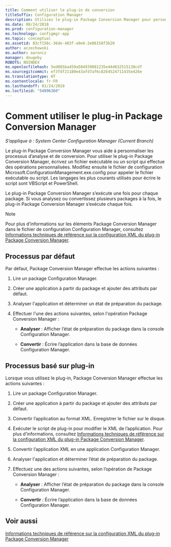 ```yaml
---
title: Comment utiliser le plug-in de conversion
titleSuffix: Configuration Manager
description: Utilisez le plug-in Package Conversion Manager pour personnaliser les processus d’analyse et de conversion.
ms.date: 08/24/2018
ms.prod: configuration-manager
ms.technology: configmgr-app
ms.topic: conceptual
ms.assetid: 83cf156c-36de-483f-a9e6-2e06158f3b20
author: aczechowski
ms.author: aaroncz
manager: dougeby
ROBOTS: NOINDEX
ms.openlocfilehash: 5ed885ba459a584939881235e44d632515138cdf
ms.sourcegitcommit: ef3fdf21180e43afd7af6c8264524711435e426e
ms.translationtype: HT
ms.contentlocale: fr-FR
ms.lasthandoff: 01/24/2019
ms.locfileid: "54896360"
---
```

# <a name="how-to-use-the-package-conversion-manager-plug-in"></a>Comment utiliser le plug-in Package Conversion Manager

*S’applique à : System Center Configuration Manager (Current Branch)*

<!--1357861-->

Le plug-in Package Conversion Manager vous aide à personnaliser les processus d’analyse et de conversion. Pour utiliser le plug-in Package Conversion Manager, écrivez un fichier exécutable ou un script qui effectue des opérations personnalisées. Modifiez ensuite le fichier de configuration Microsoft.ConfigurationManagement.exe.config pour appeler le fichier exécutable ou script. Les langages les plus courants utilisés pour écrire le script sont VBScript et PowerShell.

Le plug-in Package Conversion Manager s’exécute une fois pour chaque package. Si vous analysez ou convertissez plusieurs packages à la fois, le plug-in Package Conversion Manager s’exécute chaque fois.

> [!NOTE]  
> Pour plus d’informations sur les éléments Package Conversion Manager dans le fichier de configuration Configuration Manager, consultez [Informations techniques de référence sur la configuration XML du plug-in Package Conversion Manager](/sccm/apps/pcm/plugin-config-xml).



## <a name="default-process"></a>Processus par défaut

Par défaut, Package Conversion Manager effectue les actions suivantes :

1.  Lire un package Configuration Manager.  

2.  Créer une application à partir du package et ajouter des attributs par défaut.  

3.  Analyser l'application et déterminer un état de préparation du package.  

4.  Effectuer l'une des actions suivantes, selon l'opération Package Conversion Manager :  

    - **Analyser** : Afficher l’état de préparation du package dans la console Configuration Manager.  

    - **Convertir** : Écrire l’application dans la base de données Configuration Manager.  


## <a name="plug-in-based-process"></a>Processus basé sur plug-in 

Lorsque vous utilisez le plug-in, Package Conversion Manager effectue les actions suivantes :

1.  Lire un package Configuration Manager.  

2.  Créer une application à partir du package et ajouter des attributs par défaut.  

3.  Convertir l’application au format XML. Enregistrer le fichier sur le disque.  

4.  Exécuter le script de plug-in pour modifier le XML de l’application. Pour plus d’informations, consultez [Informations techniques de référence sur la configuration XML du plug-in Package Conversion Manager](/sccm/apps/pcm/plugin-config-xml).  

5.  Convertir l’application XML en une application Configuration Manager.  

6.  Analyser l'application et déterminer l’état de préparation du package.  

7.  Effectuez une des actions suivantes, selon l’opération de Package Conversion Manager :  

    - **Analyser** : Afficher l’état de préparation du package dans la console Configuration Manager.  

    - **Convertir** : Écrire l’application dans la base de données Configuration Manager.  



## <a name="see-also"></a>Voir aussi

[Informations techniques de référence sur la configuration XML du plug-in Package Conversion Manager](/sccm/apps/pcm/plugin-config-xml)
